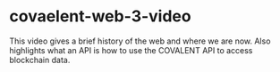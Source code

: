 # covaelent-web-3-video
This video gives a brief history of the web and where we are now. Also highlights what an API is how to use the COVALENT API to access blockchain data.

